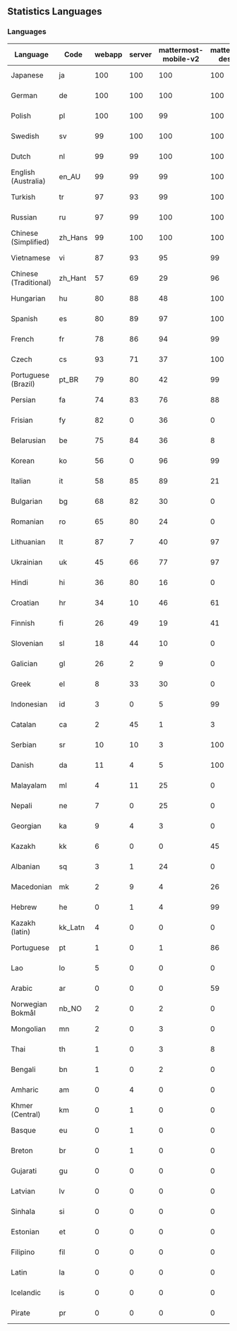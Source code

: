 ## Statistics Languages ##
###  Languages  ###
|Language|Code|webapp|server|mattermost-mobile-v2|mattermost-desktop|playbook-webapp|calls-webapp|Total|Last Modified|
|---|---|---|---|---|---|---|---|---|---|
|Japanese|ja| 100| 100| 100| 100| 0| 100| 100|2024-04-02T17:03:16.568470Z|
|German|de| 100| 100| 100| 100| 0| 100| 100|2024-04-03T08:03:16.263452Z|
|Polish|pl| 100| 100| 99| 100| 0| 100| 99|2024-04-03T08:54:11.473583Z|
|Swedish|sv| 99| 100| 100| 100| 0| 100| 99|2024-04-01T18:43:45.685993Z|
|Dutch|nl| 99| 99| 100| 100| 0| 100| 99|2024-04-01T18:42:57.343468Z|
|English (Australia)|en_AU| 99| 99| 99| 100| 0| 0| 99|2024-04-01T18:40:34.439758Z|
|Turkish|tr| 97| 93| 99| 100| 0| 98| 97|2024-04-01T18:43:54.707567Z|
|Russian|ru| 97| 99| 100| 100| 0| 67| 95|2024-04-01T18:43:24.177904Z|
|Chinese (Simplified)|zh_Hans| 99| 100| 100| 100| 0| 100| 95|2024-04-01T18:44:08.409302Z|
|Vietnamese|vi| 87| 93| 95| 99| 0| 88| 90|2024-04-01T18:44:04.320023Z|
|Chinese (Traditional)|zh_Hant| 57| 69| 29| 96| 0| 14| 87|2024-04-01T18:44:12.906983Z|
|Hungarian|hu| 80| 88| 48| 100| 0| 0| 80|2024-04-01T18:41:34.359144Z|
|Spanish|es| 80| 89| 97| 100| 0| 25| 79|2024-04-01T18:40:38.168916Z|
|French|fr| 78| 86| 94| 99| 0| 51| 79|2024-04-01T18:41:04.643743Z|
|Czech|cs| 93| 71| 37| 100| 0| 96| 78|2024-04-02T12:03:19.153117Z|
|Portuguese (Brazil)|pt_BR| 79| 80| 42| 99| 0| 88| 76|2024-04-01T18:43:10.664322Z|
|Persian|fa| 74| 83| 76| 88| 0| 0| 72|2024-04-01T18:40:51.636133Z|
|Frisian|fy| 82| 0| 36| 0| 0| 0| 71|2024-04-01T18:41:08.604405Z|
|Belarusian|be| 75| 84| 36| 8| 0| 0| 71|2024-04-01T18:39:56.016408Z|
|Korean|ko| 56| 0| 96| 99| 0| 88| 67|2024-04-01T18:42:13.418078Z|
|Italian|it| 58| 85| 89| 21| 0| 21| 67|2024-04-01T18:41:47.701118Z|
|Bulgarian|bg| 68| 82| 30| 0| 0| 0| 65|2024-04-01T18:40:00.316824Z|
|Romanian|ro| 65| 80| 24| 0| 0| 0| 62|2024-04-01T18:43:19.476164Z|
|Lithuanian|lt| 87| 7| 40| 97| 0| 79| 62|2024-04-01T18:42:26.159111Z|
|Ukrainian|uk| 45| 66| 77| 97| 0| 0| 56|2024-04-01T18:43:59.653222Z|
|Hindi|hi| 36| 80| 16| 0| 0| 0| 44|2024-04-01T18:41:25.507605Z|
|Croatian|hr| 34| 10| 46| 61| 0| 96| 35|2024-04-01T18:41:29.855603Z|
|Finnish|fi| 26| 49| 19| 41| 0| 0| 32|2024-04-01T18:40:56.101005Z|
|Slovenian|sl| 18| 44| 10| 0| 0| 0| 22|2024-04-01T18:43:32.216515Z|
|Galician|gl| 26| 2| 9| 0| 0| 0| 17|2024-04-01T18:41:13.146687Z|
|Greek|el| 8| 33| 30| 0| 0| 0| 17|2024-04-01T18:40:29.817958Z|
|Indonesian|id| 3| 0| 5| 99| 0| 0| 14|2024-04-01T18:41:38.342586Z|
|Catalan|ca| 2| 45| 1| 3| 0| 0| 13|2024-04-01T18:40:12.964733Z|
|Serbian|sr| 10| 10| 3| 100| 0| 0| 12|2024-04-03T11:51:31.404949Z|
|Danish|da| 11| 4| 5| 100| 0| 0| 11|2024-04-01T18:40:21.438887Z|
|Malayalam|ml| 4| 11| 25| 0| 0| 0| 9|2024-04-01T18:42:39.049970Z|
|Nepali|ne| 7| 0| 25| 0| 0| 0| 7|2024-04-01T18:42:52.496038Z|
|Georgian|ka| 9| 4| 3| 0| 0| 0| 7|2024-04-01T18:41:56.056847Z|
|Kazakh|kk| 6| 0| 0| 45| 0| 0| 6|2024-04-01T18:42:04.435748Z|
|Albanian|sq| 3| 1| 24| 0| 0| 0| 5|2024-04-01T18:43:36.509781Z|
|Macedonian|mk| 2| 9| 4| 26| 0| 0| 5|2024-04-01T18:42:35.043514Z|
|Hebrew|he| 0| 1| 4| 99| 0| 0| 4|2024-04-01T18:41:21.589957Z|
|Kazakh (latin)|kk_Latn| 4| 0| 0| 0| 0| 0| 4|2024-04-01T18:42:00.597950Z|
|Portuguese|pt| 1| 0| 1| 86| 0| 0| 3|2024-04-01T18:43:15.173861Z|
|Lao|lo| 5| 0| 0| 0| 0| 0| 3|2024-04-01T18:42:21.502144Z|
|Arabic|ar| 0| 0| 0| 59| 0| 0| 2|2024-04-01T18:39:52.369576Z|
|Norwegian Bokmål|nb_NO| 2| 0| 2| 0| 0| 0| 2|2024-04-01T18:42:48.513103Z|
|Mongolian|mn| 2| 0| 3| 0| 0| 0| 2|2024-04-01T18:42:43.955400Z|
|Thai|th| 1| 0| 3| 8| 0| 0| 1|2024-04-01T18:43:49.795685Z|
|Bengali|bn| 1| 0| 2| 0| 0| 0| 1|2024-04-01T18:40:04.691157Z|
|Amharic|am| 0| 4| 0| 0| 0| 0| 1|2024-04-01T18:39:48.091827Z|
|Khmer (Central)|km| 0| 1| 0| 0| 0| 0| 0|2024-04-01T18:42:08.688194Z|
|Basque|eu| 0| 1| 0| 0| 0| 0| 0|2024-04-01T18:40:47.737428Z|
|Breton|br| 0| 1| 0| 0| 0| 0| 0|2024-04-01T18:40:08.310232Z|
|Gujarati|gu| 0| 0| 0| 0| 0| 0| 0|2024-04-01T18:41:17.377849Z|
|Latvian|lv| 0| 0| 0| 0| 0| 0| 0|2024-04-01T18:42:30.348841Z|
|Sinhala|si| 0| 0| 0| 0| 0| 0| 0|2024-04-01T18:43:28.058471Z|
|Estonian|et| 0| 0| 0| 0| 0| 0| 0|2024-04-01T18:40:43.204828Z|
|Filipino|fil| 0| 0| 0| 0| 0| 0| 0|2024-04-01T18:41:00.313639Z|
|Latin|la| 0| 0| 0| 0| 0| 0| 0|2024-04-01T18:42:17.367862Z|
|Icelandic|is| 0| 0| 0| 0| 0| 0| 0|2024-04-01T18:41:43.234936Z|
|Pirate|pr| 0| 0| 0| 0| 0| 0| 0|2024-04-01T18:43:06.240713Z|
